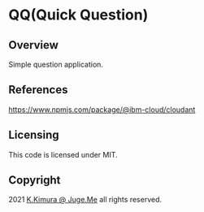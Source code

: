 # QQ(Quick Question)


## Overview

Simple question application.


## References

https://www.npmjs.com/package/@ibm-cloud/cloudant


## Licensing

This code is licensed under MIT.


## Copyright

2021 [K.Kimura @ Juge.Me](https://github.com/dotnsf) all rights reserved.
